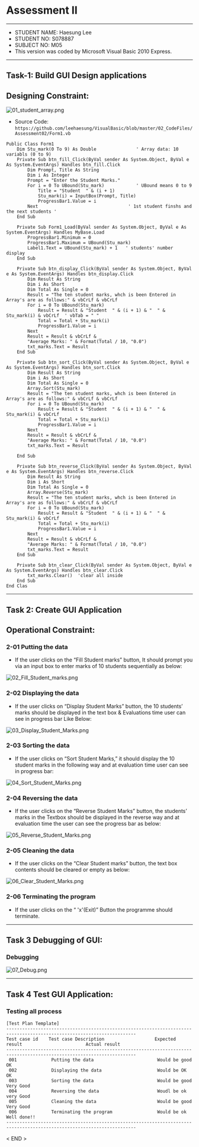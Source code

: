 # Assessment II

***

* STUDENT NAME:	Haesung Lee
* STUDENT NO:	  S078887
* SUBJECT NO:	  M05
* This version was coded by Microsoft Visual Basic 2010 Express.


***

## Task-1: Build GUI Design applications 
## Designing Constraint:


![01_student_array.png](https://github.com/leehaesung/VisualBasic/blob/master/02_CodeFiles/Assessment02/OutputImageFiles/01_student_array.png)
* Source Code: `https://github.com/leehaesung/VisualBasic/blob/master/02_CodeFiles/Assessment02/Form1.vb`

````````````````````````````````````````
Public Class Form1
    Dim Stu_mark(0 To 9) As Double               ' Array data: 10 variabls (0 to 9)
    Private Sub btn_fill_Click(ByVal sender As System.Object, ByVal e As System.EventArgs) Handles btn_fill.Click
        Dim Prompt, Title As String
        Dim i As Integer
        Prompt = "Enter the Student Marks."
        For i = 0 To UBound(Stu_mark)            ' UBound means 0 to 9 
            Title = "Student  " & (i + 1)
            Stu_mark(i) = InputBox(Prompt, Title)
            ProgressBar1.Value = i
        Next                                  ' 1st student finshs and the next students '
    End Sub

    Private Sub Form1_Load(ByVal sender As System.Object, ByVal e As System.EventArgs) Handles MyBase.Load
        ProgressBar1.Minimum = 0
        ProgressBar1.Maximum = UBound(Stu_mark)
        Label1.Text = UBound(Stu_mark) + 1   ' students' number display
    End Sub

    Private Sub btn_display_Click(ByVal sender As System.Object, ByVal e As System.EventArgs) Handles btn_display.Click
        Dim Result As String
        Dim i As Short
        Dim Total As Single = 0
        Result = "The ten student marks, whch is been Entered in Array's are as follows:" & vbCrLf & vbCrLf
        For i = 0 To UBound(Stu_mark)
            Result = Result & "Student  " & (i + 1) & "  " & Stu_mark(i) & vbCrLf  ' vbTab = " "
            Total = Total + Stu_mark(i)
            ProgressBar1.Value = i
        Next
        Result = Result & vbCrLf & _
        "Average Marks: " & Format(Total / 10, "0.0")
        txt_marks.Text = Result
    End Sub

    Private Sub btn_sort_Click(ByVal sender As System.Object, ByVal e As System.EventArgs) Handles btn_sort.Click
        Dim Result As String
        Dim i As Short
        Dim Total As Single = 0
        Array.Sort(Stu_mark)
        Result = "The ten student marks, whch is been Entered in Array's are as follows:" & vbCrLf & vbCrLf
        For i = 0 To UBound(Stu_mark)
            Result = Result & "Student  " & (i + 1) & "  " & Stu_mark(i) & vbCrLf
            Total = Total + Stu_mark(i)
            ProgressBar1.Value = i
        Next
        Result = Result & vbCrLf & _
        "Average Marks: " & Format(Total / 10, "0.0")
        txt_marks.Text = Result

    End Sub

    Private Sub btn_reverse_Click(ByVal sender As System.Object, ByVal e As System.EventArgs) Handles btn_reverse.Click
        Dim Result As String
        Dim i As Short
        Dim Total As Single = 0
        Array.Reverse(Stu_mark)
        Result = "The ten student marks, whch is been Entered in Array's are as follows:" & vbCrLf & vbCrLf
        For i = 0 To UBound(Stu_mark)
            Result = Result & "Student  " & (i + 1) & "  " & Stu_mark(i) & vbCrLf
            Total = Total + Stu_mark(i)
            ProgressBar1.Value = i
        Next
        Result = Result & vbCrLf & _
        "Average Marks: " & Format(Total / 10, "0.0")
        txt_marks.Text = Result
    End Sub

    Private Sub btn_clear_Click(ByVal sender As System.Object, ByVal e As System.EventArgs) Handles btn_clear.Click
        txt_marks.Clear()  'clear all inside 
    End Sub
End Clas
````````````````````````````````````````


***

## Task 2: Create GUI  Application
## Operational Constraint:


### 2-01 Putting the data
* If the user clicks on the “Fill Student marks” button, It should prompt you via an input box to enter marks of 10 students sequentially as below:

![02_Fill_Student_marks.png](https://github.com/leehaesung/VisualBasic/blob/master/02_CodeFiles/Assessment02/OutputImageFiles/02_Fill_Student_marks.png)


### 2-02 Displaying the data
* If the user clicks on “Display Student Marks” button, the 10 students’ marks should be displayed in the text box & Evaluations time user can see in progress bar Like Below:

![03_Display_Student_Marks.png](https://github.com/leehaesung/VisualBasic/blob/master/02_CodeFiles/Assessment02/OutputImageFiles/03_Display_Student_Marks.png)


### 2-03 Sorting the data
* If the user clicks on “Sort Student Marks,” it should display the 10 student marks in the following way and at evaluation time user can see in progress bar:

![04_Sort_Student_Marks.png](https://github.com/leehaesung/VisualBasic/blob/master/02_CodeFiles/Assessment02/OutputImageFiles/04_Sort_Student_Marks.png)


### 2-04 Reversing the data
* If the user clicks on the “Reverse Student Marks” button, the students’ marks in the Textbox should be displayed in the reverse way and at evaluation time the user can see the progress bar as below:

![05_Reverse_Student_Marks.png](https://github.com/leehaesung/VisualBasic/blob/master/02_CodeFiles/Assessment02/OutputImageFiles/05_Reverse_Student_Marks.png)


### 2-05 Cleaning the data
* If the user clicks on the “Clear Student marks” button, the text box contents should be cleared or empty as below:

![06_Clear_Student_Marks.png](https://github.com/leehaesung/VisualBasic/blob/master/02_CodeFiles/Assessment02/OutputImageFiles/06_Clear_Student_Marks.png)


### 2-06 Terminating the program
* If the user clicks on the “ 'x'(Exit)” Button the programme should terminate.



***

## Task 3 Debugging of GUI: 
### Debugging 

![07_Debug.png](https://github.com/leehaesung/VisualBasic/blob/master/02_CodeFiles/Assessment02/OutputImageFiles/07_Debug.png)



***

## Task 4 Test GUI Application:
### Testing all process
````````````````````````````````````````
[Test Plan Template]
-----------------------------------------------------------------------------------------------------------------------
Test case id	Test case Description                   Expected result                        Actual result
-----------------------------------------------------------------------------------------------------------------------
 001             Putting the data    			         Would be good                          OK
 002	         Displaying the data 	                 Would be OK	                        OK       
 003			 Sorting the data                        Would be good                          Very Good
 004             Reversing the data                      Woudl be ok                            very Good
 005             Cleaning the data                       Would be good                          Very Good
 006             Terminating the program                 Would be ok                            Well done!!
-----------------------------------------------------------------------------------------------------------------------
````````````````````````````````````````


< END >
